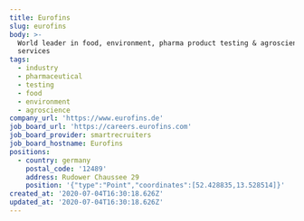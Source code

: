 ```yaml
---
title: Eurofins
slug: eurofins
body: >-
  World leader in food, environment, pharma product testing & agroscience CRO
  services
tags:
  - industry
  - pharmaceutical
  - testing
  - food
  - environment
  - agroscience
company_url: 'https://www.eurofins.de'
job_board_url: 'https://careers.eurofins.com'
job_board_provider: smartrecruiters
job_board_hostname: Eurofins
positions:
  - country: germany
    postal_code: '12489'
    address: Rudower Chaussee 29
    position: '{"type":"Point","coordinates":[52.428835,13.528514]}'
created_at: '2020-07-04T16:30:18.626Z'
updated_at: '2020-07-04T16:30:18.626Z'
---
```


